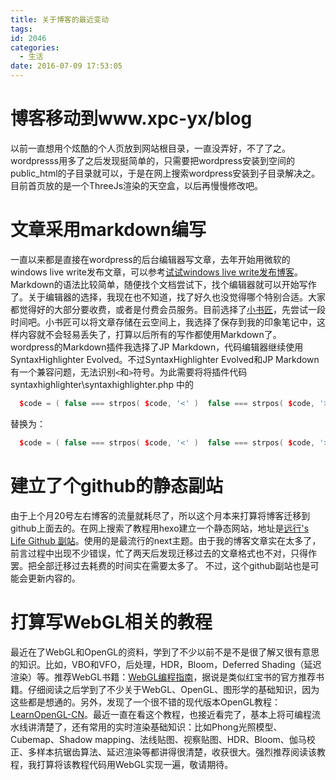 ```yaml
---
title: 关于博客的最近变动
tags:
id: 2046
categories:
  - 生活
date: 2016-07-09 17:53:05
---
```


# 博客移动到www.xpc-yx/blog

以前一直想用个炫酷的个人页放到网站根目录，一直没弄好，不了了之。wordpresss用多了之后发现挺简单的，只需要把wordpress安装到空间的public_html的子目录就可以，于是在网上搜索wordpress安装到子目录解决之。目前首页放的是一个ThreeJs渲染的天空盒，以后再慢慢修改吧。

# 文章采用markdown编写

一直以来都是直接在wordpress的后台编辑器写文章，去年开始用微软的windows live write发布文章，可以参考[试试windows live write发布博客](http://www.xpc-yx.com/blog/2015/11/25/%E8%AF%95%E8%AF%95windows-live-write%E5%8F%91%E5%B8%83%E5%8D%9A%E5%AE%A2/)。
Markdown的语法比较简单，随便找个文档尝试下，找个编辑器就可以开始写作了。关于编辑器的选择，我现在也不知道，找了好久也没觉得哪个特别合适。大家都觉得好的大部分要收费，或者是付费会员服务。目前选择了[小书匠](http://soft.xiaoshujiang.com/)，先尝试一段时间吧。小书匠可以将文章存储在云空间上，我选择了保存到我的印象笔记中，这样内容就不会轻易丢失了，打算以后所有的写作都使用Markdown了。
wordpress的Markdown插件我选择了JP Markdown，代码编辑器继续使用SyntaxHighlighter Evolved。不过SyntaxHighlighter Evolved和JP Markdown有一个兼容问题，无法识别`<`和`>`符号。为此需要将将插件代码syntaxhighlighter\syntaxhighlighter.php 中的

``` cpp
  $code = ( false === strpos( $code, '<' )  false === strpos( $code, '>' )  2 == $this->get_code_format($post) ) ? strip_tags( $code ) : htmlspecialchars( $code ); 
```

替换为：

``` cpp
  $code = ( false === strpos( $code, '<' )  false === strpos( $code, '>' ) ) ? strip_tags( $code ) : htmlspecialchars( $code ); 
```

# 建立了个github的静态副站

由于上个月20号左右博客的流量就耗尽了，所以这个月本来打算将博客迁移到github上面去的。在网上搜索了教程用hexo建立一个静态网站，地址是[远行's Life Github 副站](https://xpc-yx.github.io/)。使用的是最流行的next主题。由于我的博客文章实在太多了，前言过程中出现不少错误，忙了两天后发现迁移过去的文章格式也不对，只得作罢。把全部迁移过去耗费的时间实在需要太多了。
不过，这个github副站也是可能会更新内容的。

# 打算写WebGL相关的教程

最近在了WebGL和OpenGL的资料，学到了不少以前不是不是很了解又很有意思的知识。比如，VBO和VFO，后处理，HDR，Bloom，Deferred Shading（延迟渲染）等。推荐WebGL书籍：[WebGL编程指南](https://book.douban.com/subject/25909351/)，据说是类似红宝书的官方推荐书籍。仔细阅读之后学到了不少关于WebGL、OpenGL、图形学的基础知识，因为这些都是想通的。另外，发现了一个很不错的现代版本OpenGL教程：[ LearnOpenGL-CN](https://learnopengl-cn.readthedocs.io/zh/latest/)。最近一直在看这个教程，也接近看完了，基本上将可编程流水线讲清楚了，还有常用的实时渲染基础知识：比如Phong光照模型、Cubemap、Shadow mapping、法线贴图、视察贴图、HDR、Bloom、伽马校正、多样本抗锯齿算法、延迟渲染等都讲得很清楚，收获很大。强烈推荐阅读该教程，我打算将该教程代码用WebGL实现一遍，敬请期待。